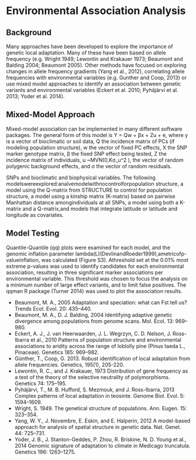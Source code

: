 # Environmental Association Analysis
## Background
Many approaches have been developed to explore the importance of genetic local adaptation. Many of these have been based on allele frequency (e.g. Wright 1949; Lewontin and Krakauer 1973; Beaumont and Balding 2004; Beaumont 2005). Other methods have focused on exploring changes in allele frequency gradients (Yang et al., 2012), correlating allele frequencies with environmental variables (e.g. Gunther and Coop, 2013) or use mixed model approaches to identify an association between genetic variants and environmental variables (Eckert et al. 2010; Pyhäjärvi et al. 2013; Yoder et al. 2014).
## Mixed-Model Approach
Mixed-model association can be implemented in many different software packages. The general form of this model is 
Y = Qw + βx + Zu + e⁠, where y is a vector of bioclimatic or soil data, Q the incidence matrix of PCs (if modeling population structure), w the vector of fixed PC effects, X the SNP marker genotype matrix, β the fixed SNP effect being tested, Z the incidence matrix of individuals, u ~MVN(0,Kσ_u^2 ), the vector of random polygenic background effects, and σ
 the vector of random residuals. 

SNPs and bioclimatic and biophysical variables. The following modelswereexplored:anaïvemodelwithnocontrolforpopulation structure, a model using the Q-matrix from STRUCTURE to control for population structure, a model using a kinship matrix (K-matrix) based on pairwise Manhattan distance amongindividuals at all SNPs, a model using both a K-matrix and a Q-matrix,and models that integrate latitude or latitude and longitude as covariates.

## Model Testing
Quantile-Quantile (qq) plots were examined for each model, and the genomic inflation parameter lambda(L)(DevlinandRoeder1999),ametricofp-valueinflation, was calculated (Figure S3). Athreshold set at the 0.01% most extreme p-values was used to identify candidates for each environmental association, resulting in three significant marker associations per environmental variable. This threshold was chosen to focus the analysis on a minimum number of large effect variants, and to limit false positives. The qqman R package (Turner 2014) was used to plot the association results.

- Beaumont, M. A., 2005 Adaptation and speciation: what can Fst tell us? Trends Ecol. Evol. 20: 435–440. 
- Beaumont, M. A., D. J. Balding, 2004 Identifying adaptive genetic divergence among populations from genome scans. Mol. Ecol. 13: 969–980.
- Eckert, A. J., J. van Heerwaarden, J. L. Wegrzyn, C. D. Nelson, J. Ross-Ibarra et al., 2010 Patterns of population structure and environmental associations to aridity across the range of loblolly pine (Pinus taeda L., Pinaceae). Genetics 185: 969–982.
- Günther, T., Coop, G. 2013. Robust identification of local adaptation from allele frequencies. Genetics, 195(1), 205-220.
- Lewontin, R. C., and J. Krakauer, 1973 Distribution of gene frequency as a test of the theory of the selective neutrality of polymorphisms. Genetics 74: 175–195.
- Pyhäjärvi, T., M. B. Hufford, S. Mezmouk, and J. Ross-Ibarra, 2013 Complex patterns of local adaptation in teosinte. Genome Biol. Evol. 5: 1594–1609.
- Wright, S. 1949. The genetical structure of populations. Ann. Eugen. 15: 323–354.
- Yang, W. Y., J. Novembre, E. Eskin, and E. Halperin, 2012 A model-based approach for analysis of spatial structure in genetic data. Nat. Genet. 44: 725–731. 
- Yoder, J. B., J. Stanton-Geddes, P. Zhou, R. Briskine, N. D. Young et al., 2014 Genomic signature of adaptation to climate in Medicago truncatula. Genetics 196: 1263–1275.
